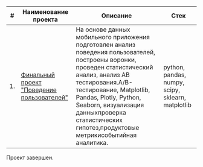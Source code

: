 
| #    | Наименование проекта                | Описание                                                     | Стек                                                         |
| ---- | ------------------------------------------------------------ | ------------------------------------------------------------ | ------------------------------------------------------------ |
| 1.   | [Финальный проект "Поведение пользователей"](https://github.com/AnnaKotenok/FinalMobileAppUserBehavior) | На основе данных мобильного приложения подготовлен анализ поведения пользователей, построены воронки, проведен статистический анализ, анализ АВ тестирования.A/B-тестирование, Matplotlib, Pandas, Plotly, Python, Seaborn, визуализация данныхпроверка статистических гипотез,продуктовые метрикисобытийная аналитика. | python, pandas, numpy, scipy, sklearn, matplotlib       |


 Проект завершен.
